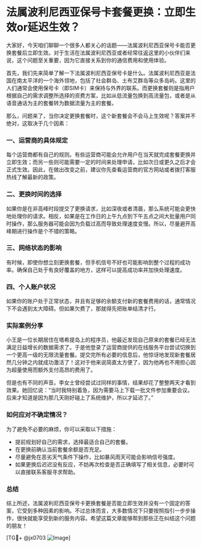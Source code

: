 # 法属波利尼西亚保号卡套餐更换：立即生效or延迟生效？

大家好，今天咱们聊聊一个很多人都关心的话题——法属波利尼西亚保号卡能否更换套餐后立即生效。对于生活在法属波利尼西亚或者经常往返这里的小伙伴们来说，这个问题至关重要，因为它直接关系到你的通信费用和使用体验。

首先，我们先来简单了解一下法属波利尼西亚保号卡是什么。法属波利尼西亚是法国在南太平洋的一个海外领地，包括了社会群岛、土布艾群岛等众多岛屿。这里的人们通常会使用保号卡（即SIM卡）来保持与外界的联系。而更换套餐则是指用户根据自己的需求调整所选择的资费方案，比如从低流量包换到高流量包，或者是从语音通话为主的套餐转为数据流量为主的套餐。

那么，问题来了，当你决定更换套餐时，这个新套餐会不会马上生效呢？答案并不绝对，这取决于几个因素：

### 一、运营商的具体规定

每个运营商都有自己的规则。有些运营商可能会允许用户在当天就完成套餐更换并立即生效；而另一些则可能需要一定的时间来处理申请，比如次日或更久之后才会正式生效。因此，在做出改变之前，建议你先查看运营商的官方网站或者拨打客服热线了解最新的政策。

### 二、更换时间的选择

如果你是在非高峰时段提交了更换请求，比如深夜或者清晨，那么系统可能会更快地处理你的请求。相反，如果是在工作日的上午九点到下午五点之间大批量用户同时操作，那么服务器可能会因为负载过高而导致处理速度变慢。所以，尽量避开高峰期进行操作是个不错的策略。

### 三、网络状态的影响

有时候，即使你想立刻更换套餐，但手机信号不好也可能影响到整个过程的成功率。确保自己处于有良好覆盖的地方，这样可以提高成功率并加快处理速度。

### 四、个人账户状况

如果你的账户处于正常状态，并且有足够的余额支付新的套餐费用的话，通常情况下不会遇到太大障碍。但如果欠费了，那就得先把账单结清才行。

### 实际案例分享

小王是一位长期居住在塔希提岛上的程序员，他最近发现自己原来的套餐已经无法满足日益增长的数据需求了。于是他登录了运营商提供的在线服务平台尝试切换到一个更高一级的无限流量套餐。提交完所有必要的信息后，他惊讶地发现新套餐居然几分钟之内就成功激活了！这对于他来说简直太方便了，因为他再也不用担心因为超量使用而额外支付高昂的费用了。

但是也有不同的声音。李女士曾经尝试过同样的事情，结果却花了整整两天才看到效果。她回忆说：“当时我特别着急，因为需要马上下载一批文件参加重要会议。后来才知道是因为那几天刚好碰上了系统维护，所以才延迟了。”

### 如何应对不确定情况？

为了避免不必要的麻烦，你可以采取以下措施：
- 提前规划好自己的需求，选择最适合自己的套餐。
- 在更换前确认当前套餐余额是否充足。
- 尽量避免在恶劣天气条件下操作，比如暴风雨天可能会影响信号强度。
- 如果更换后迟迟没有反应，不妨再次检查是否正确填写了相关信息，必要时可以直接联系客服寻求帮助。

### 总结

综上所述，法属波利尼西亚保号卡更换套餐是否能立即生效并没有一个固定的答案，它受到多种因素的影响。不过总体而言，大多数情况下只要按照指引一步步操作，很快就能享受到新的服务内容。希望这篇文章能够帮到那些正在纠结这个问题的朋友！

[TG💪+ @jx0703 ![Image](https://github.com/user-attachments/assets/dbca1d08-cadb-493c-b0ec-ad6f7a83f270)]